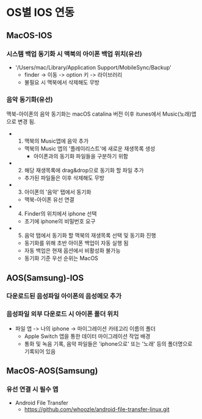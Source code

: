 # OS별 IOS 연동
## MacOS-IOS
### 시스템 백업 동기화 시 맥북의 아이폰 백업 위치(유선)
- '/Users/mac/Library/Application Support/MobileSync/Backup'
	- finder -> 이동 -> option 키 -> 라이브러리
	- 불필요 시 맥북에서 삭제해도 무방
### 음악 동기화(유선)
맥북-아이폰의 음악 동기화는 macOS catalina 버전 이후 itunes에서 Music(노래)앱으로 변경 됨.
- 1. 맥북의 Music앱에 음악 추가
	- 맥북의 Music 앱의 '플레이리스트'에 새로운 재생목록 생성
		- 아이폰과의 동기화 파일들을 구분하기 위함
- 2. 해당 재생목록에 drag&drop으로 동기화 할 파일 추가
	- 추가된 파일들은 이후 삭제해도 무방
- 3. 아이폰의 '음악' 탭에서 동기화
	- 맥북-아이폰 유선 연결
- 4. Finder의 위치에서 iphone 선택
	- 초기에 iphone의 비밀번호 요구
- 5. 음악 탭에서 동기화 할 맥북의 재생목록 선택 및 동기화 진행
	- 동기화를 위해 초반 아이폰 백업이 자동 실행 됨
	- 자동 백업은 현재 옵션에서 비활성화 불가능
	- 동기화 기준 우선 순위는 MacOS
## AOS(Samsung)-IOS
### 다운로드된 음성파일 아이폰의 음성메모 추가
### 음성파일 외부 다운로드 시 아이폰 폴더 위치
- 파일 앱 -> 나의 iphone -> 마이그레이션 카테고리 이름의 폴더
	- Apple Switch 앱을 통한 데이터 마이그레이션 작업 배경
	- 통화 및 녹음 기록, 음악 파일들은 'iphone으로' 또는 '노래' 등의 폴더명으로 기록되어 있음
## MacOS-AOS(Samsung)
### 유선 연결 시 필수 앱
- Android File Transfer
	- https://github.com/whoozle/android-file-transfer-linux.git
